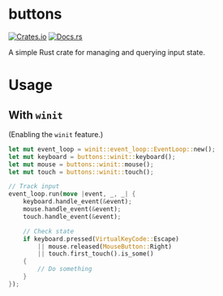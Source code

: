 buttons
===

[![Crates.io](https://img.shields.io/crates/v/buttons.svg)](https://crates.io/crates/buttons)
[![Docs.rs](https://docs.rs/buttons/badge.svg)](https://docs.rs/buttons/0.4.0/buttons/)

A simple Rust crate for managing and querying input state.

# Usage

## With `winit`

(Enabling the `winit` feature.)

```rust
let mut event_loop = winit::event_loop::EventLoop::new();
let mut keyboard = buttons::winit::keyboard();
let mut mouse = buttons::winit::mouse();
let mut touch = buttons::winit::touch();

// Track input
event_loop.run(move |event, _, _| {
    keyboard.handle_event(&event);
    mouse.handle_event(&event);
    touch.handle_event(&event);

    // Check state
    if keyboard.pressed(VirtualKeyCode::Escape)
        || mouse.released(MouseButton::Right)
        || touch.first_touch().is_some()
    {
        // Do something
    }
});
```
